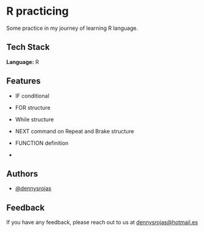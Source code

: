 
# R practicing

Some practice in my journey of learning R language.

## Tech Stack

**Language:** R
 

## Features
 
- IF conditional
 
- FOR structure
 
- While structure
 

- NEXT command on Repeat and Brake structure
 
- FUNCTION definition
- 
## Authors

- [@dennysrojas](https://www.github.com/dennysrojas)

## Feedback

If you have any feedback, please reach out to us at dennysrojas@hotmail.es

